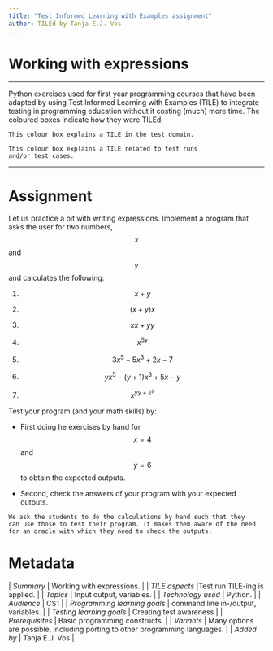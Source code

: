 ```yaml
---
title: "Test Informed Learning with Examples assignment"
author: TILEd by Tanja E.J. Vos
...
```


# Working with expressions



------------------------------------------------------------------------

Python exercises used for first year programming courses that
have been adapted by using Test Informed Learning with Examples (TILE)
to integrate testing in programming education without it costing (much)
more time. The coloured boxes indicate how they were TILEd.

```testdomaintile
This colour box explains a TILE in the test domain.
```

```testruntile
This colour box explains a TILE related to test runs 
and/or test cases.
```
------------------------------------------------------------------------

# Assignment

Let us practice a bit with writing expressions. Implement a program that asks the user for two numbers, $$x$$ and $$y$$ and calculates the following:

1.  $$x+y$$

2.  $$(x+y)x$$

3.  $$xx + yy$$

4.  $$x^{5y}$$

5.  $$3x^5-5x^3+2x-7$$

6.  $$yx^5-(y+1)x^3+5x-y$$

7.  $$x^{yy+2^y}$$

Test your program (and your math skills) by:

-   First doing he exercises by hand for $$x=4$$ and $$y=6$$ to obtain
    the expected outputs.

-   Second, check the answers of your program with your expected
    outputs.

```testruntile
We ask the students to do the calculations by hand such that they
can use those to test their program. It makes them aware of the need
for an oracle with which they need to check the outputs.
```


# Metadata

| _Summary_ | Working with expressions. |
| _TILE aspects_ |Test run TILE-ing is applied. |
| _Topics_ | Input output, variables. |
| _Technology used_ | Python. |
| _Audience_ | CS1 |
| _Programming learning goals_ | command line in-/output, variables. |
| _Testing learning goals_ | Creating test awareness |
| _Prerequisites_ |  Basic programming constructs.  |
| _Variants_ |  Many options are possible, including porting to other programming languages. |
| _Added by_                    | Tanja E.J. Vos |  
